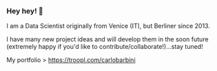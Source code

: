 ### Hey hey! 👋

I am a Data Scientist originally from Venice (IT), but Berliner since 2013.

I have many new project ideas and will develop them in the soon future (extremely happy if you'd like to contribute/collaborate!)...stay tuned! 

My portfolio > https://troopl.com/carlobarbini 

